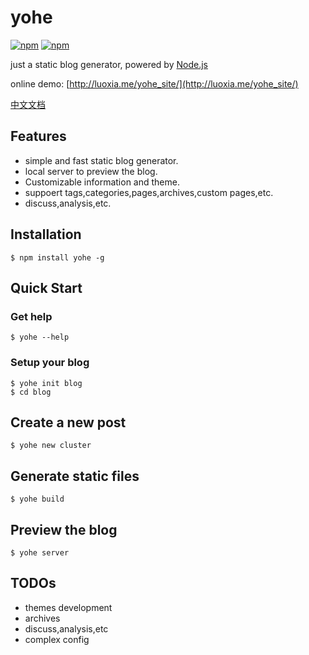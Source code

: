 # yohe
[![npm](https://img.shields.io/npm/dm/yohe.svg?style=flat-square)](https://www.npmjs.com/package/yohe)
[![npm](https://img.shields.io/npm/v/yohe.svg?style=flat-square)](https://github.com/laoqiren/yohe)

just a static blog generator, powered by [Node.js](https://nodejs.org)

online demo: [http://luoxia.me/yohe_site/](http://luoxia.me/yohe_site/)

[中文文档](https://github.com/laoqiren/yohe/blob/master/README.md)

## Features

* simple and fast static blog generator.
* local server to preview the blog.
* Customizable information and theme.
* suppoert tags,categories,pages,archives,custom pages,etc.
* discuss,analysis,etc.
## Installation
```
$ npm install yohe -g
```

## Quick Start

### Get help
```
$ yohe --help
```

### Setup your blog
```
$ yohe init blog
$ cd blog
```

## Create a new post
```
$ yohe new cluster
```

## Generate static files
```
$ yohe build
```

## Preview the blog
```
$ yohe server
```

## TODOs

* themes development
* archives
* discuss,analysis,etc
* complex config
